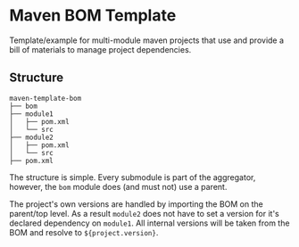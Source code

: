 # Maven BOM Template

Template/example for multi-module maven projects that use and provide a bill of materials to manage project dependencies.

## Structure

    maven-template-bom
    ├── bom
    ├── module1
    │   ├── pom.xml
    │   └── src
    ├── module2
    │   ├── pom.xml
    │   └── src
    ├── pom.xml


The structure is simple. Every submodule is part of the aggregator, however, the `bom` module does (and must not) use a parent.

The project's own versions are handled by importing the BOM on the parent/top level. As a result `module2` does not have to set a version for it's declared dependency on `module1`. All internal versions will be taken from the BOM and resolve to `${project.version}`.